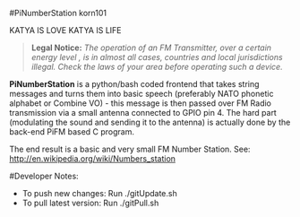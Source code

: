 #PiNumberStation
korn101

KATYA IS LOVE KATYA IS LIFE

>**Legal Notice:**
>*The operation of an FM Transmitter, over a certain energy level , is in almost all cases, countries and local jurisdictions illegal. Check the laws of your area before operating such a device.*

**PiNumberStation** is a python/bash coded frontend that takes string messages and turns them into basic speech (preferably NATO phonetic alphabet or Combine VO) - this message is then passed over FM Radio transmission via a small antenna connected to GPIO pin 4. The hard part (modulating the sound and sending it to the antenna) is actually done by the back-end PiFM based C program.

The end result is a basic and very small FM Number Station. See: http://en.wikipedia.org/wiki/Numbers_station

#Developer Notes:
* To push new changes: Run ./gitUpdate.sh
* To pull latest version: Run ./gitPull.sh
